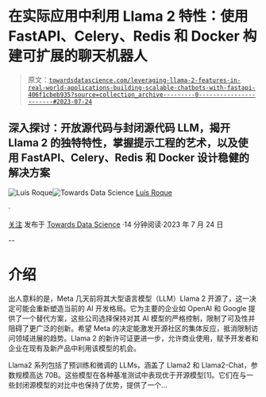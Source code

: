 # 在实际应用中利用 Llama 2 特性：使用 FastAPI、Celery、Redis 和 Docker 构建可扩展的聊天机器人

> 原文：[`towardsdatascience.com/leveraging-llama-2-features-in-real-world-applications-building-scalable-chatbots-with-fastapi-406f1cbeb935?source=collection_archive---------0-----------------------#2023-07-24`](https://towardsdatascience.com/leveraging-llama-2-features-in-real-world-applications-building-scalable-chatbots-with-fastapi-406f1cbeb935?source=collection_archive---------0-----------------------#2023-07-24)

## 深入探讨：开放源代码与封闭源代码 LLM，揭开 Llama 2 的独特特性，掌握提示工程的艺术，以及使用 FastAPI、Celery、Redis 和 Docker 设计稳健的解决方案

[](https://medium.com/@luisroque?source=post_page-----406f1cbeb935--------------------------------)![Luís Roque](https://medium.com/@luisroque?source=post_page-----406f1cbeb935--------------------------------)[](https://towardsdatascience.com/?source=post_page-----406f1cbeb935--------------------------------)![Towards Data Science](https://towardsdatascience.com/?source=post_page-----406f1cbeb935--------------------------------) [Luís Roque](https://medium.com/@luisroque?source=post_page-----406f1cbeb935--------------------------------)

·

[关注](https://medium.com/m/signin?actionUrl=https%3A%2F%2Fmedium.com%2F_%2Fsubscribe%2Fuser%2F2195f049db86&operation=register&redirect=https%3A%2F%2Ftowardsdatascience.com%2Fleveraging-llama-2-features-in-real-world-applications-building-scalable-chatbots-with-fastapi-406f1cbeb935&user=Lu%C3%ADs+Roque&userId=2195f049db86&source=post_page-2195f049db86----406f1cbeb935---------------------post_header-----------) 发布于 [Towards Data Science](https://towardsdatascience.com/?source=post_page-----406f1cbeb935--------------------------------) ·14 分钟阅读·2023 年 7 月 24 日[](https://medium.com/m/signin?actionUrl=https%3A%2F%2Fmedium.com%2F_%2Fvote%2Ftowards-data-science%2F406f1cbeb935&operation=register&redirect=https%3A%2F%2Ftowardsdatascience.com%2Fleveraging-llama-2-features-in-real-world-applications-building-scalable-chatbots-with-fastapi-406f1cbeb935&user=Lu%C3%ADs+Roque&userId=2195f049db86&source=-----406f1cbeb935---------------------clap_footer-----------)

--

[](https://medium.com/m/signin?actionUrl=https%3A%2F%2Fmedium.com%2F_%2Fbookmark%2Fp%2F406f1cbeb935&operation=register&redirect=https%3A%2F%2Ftowardsdatascience.com%2Fleveraging-llama-2-features-in-real-world-applications-building-scalable-chatbots-with-fastapi-406f1cbeb935&source=-----406f1cbeb935---------------------bookmark_footer-----------)

# 介绍

出人意料的是，Meta 几天前将其大型语言模型（LLM）Llama 2 开源了，这一决定可能会重新塑造当前的 AI 开发格局。它为主要的企业如 OpenAI 和 Google 提供了一个替代方案，这些公司选择保持对其 AI 模型的严格控制，限制了可及性并阻碍了更广泛的创新。希望 Meta 的决定能激发开源社区的集体反应，抵消限制访问领域进展的趋势。Llama 2 的新许可证更进一步，允许商业使用，赋予开发者和企业在现有及新产品中利用该模型的机会。

Llama2 系列包括了预训练和微调的 LLMs，涵盖了 Llama2 和 Llama2-Chat，参数规模高达 70B。这些模型在各种基准测试中表现优于开源模型[1]。它们在与一些封闭源模型的对比中也保持了优势，提供了一个...
